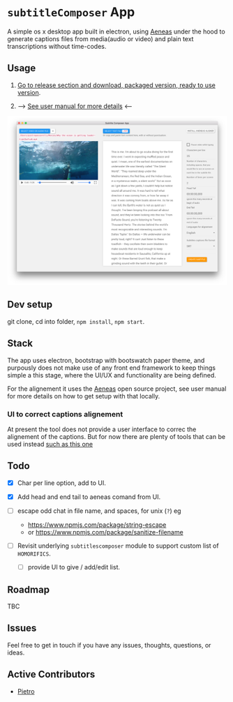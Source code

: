 # `subtitleComposer` App

A simple os x desktop app built in electron, using [Aeneas][aeneas] under the hood to generate captions files from media(audio or video) and plain text transcriptions without time-codes.

##  Usage

1. [Go to release section and download, packaged version, ready to use version](https://github.com/pietrop/subtitlesComposer-app/releases). 

2. --> [See user manual for more details](https://www.gitbook.com/book/pietropassarelli/subtitlecomposer-app/) <--

![Video + text screenshot](screenshots/video+text+.png)

## Dev setup 

git clone, cd into folder, `npm install`, `npm start`.

## Stack 

The app uses electron, bootstrap with bootswatch paper theme, and purpously does not make use of any front end framework to keep things simple a this stage, where the UI/UX and functionality are being defined.

For the alignement it uses the [Aeneas][aeneas] open source project, see user manual for more details on how to get setup with that locally.


### UI to correct captions alignement 
At present the tool does not provide a user interface to correc the alignement of the captions. But for now there are plenty of tools that can be used instead [such as this one](http://www.closedcaptioncreator.com/)

## Todo 

- [X] Char per line option, add to UI.
- [X] Add head and end tail to aeneas comand from UI.
- [ ] escape odd chat in file name, and spaces, for unix (`?`) eg
	- https://www.npmjs.com/package/string-escape
	- or https://www.npmjs.com/package/sanitize-filename

- [ ] Revisit underlying `subtitlescomposer` module to support custom list of `HOMORIFICS`.
	- [ ] provide UI to give / add/edit list.


## Roadmap

TBC

## Issues
Feel free to get in touch if you have any issues, thoughts, questions, or ideas.

## Active Contributors 

- [Pietro](http://twitter.com/pietropassarell)




<!-- Initial requirements gathering and specification while at textAV with Joseph Polizzotto, Gideo, Marshal, and Jane -->


[aeneas]: https://github.com/readbeyond/aeneas